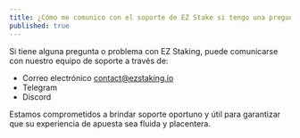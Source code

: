```yaml
---
title: ¿Cómo me comunico con el soporte de EZ Stake si tengo una pregunta o un problema?
published: true
---
```


Si tiene alguna pregunta o problema con  EZ Staking, puede comunicarse con nuestro equipo de soporte a través de:

* Correo electrónico contact@ezstaking.io
* Telegram
* Discord

Estamos comprometidos a brindar soporte oportuno y útil para garantizar que su experiencia de apuesta sea fluida y placentera.
